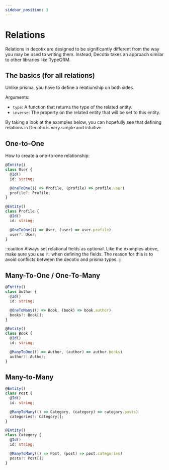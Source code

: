 ```yaml
---
sidebar_position: 3
---
```


# Relations

Relations in decotix are designed to be significantly different from the way you may be used to writing them. Instead, Decotix takes an approach similar to other libraries like TypeORM.

## The basics (for all relations)

Unlike prisma, you have to define a relationship on both sides.

Arguments:

- `type`: A function that returns the type of the related entity.
- `inverse`: The property on the related entity that will be set to this entity.

By taking a look at the examples below, you can hopefully see that defining relations in Decotix is very simple and intuitive.

## One-to-One

How to create a one-to-one relationship:

```typescript title="src/models/user.ts"
@Entity()
class User {
  @Id()
  id: string;

  @OneToOne(() => Profile, (profile) => profile.user)
  profile?: Profile;
}
```

```typescript title="src/models/profile.ts"
@Entity()
class Profile {
  @Id()
  id: string;

  @OneToOne(() => User, (user) => user.profile)
  user?: User;
}
```

::caution
Always set relational fields as optional. Like the examples above, make sure you use `?:` when defining the fields. The reason for this is to avoid conflicts between the decotix and prisma types.
::

## Many-To-One / One-To-Many

```typescript title="src/models/author.ts"
@Entity()
class Author {
  @Id()
  id: string;

  @OneToMany(() => Book, (book) => book.author)
  books?: Book[];
}
```

```typescript title="src/models/book.ts"
@Entity()
class Book {
  @Id()
  id: string;

  @ManyToOne(() => Author, (author) => author.books)
  author?: Author;
}
```

## Many-to-Many

```typescript title="src/models/post.ts"
@Entity()
class Post {
  @Id()
  id: string;

  @ManyToMany(() => Category, (category) => category.posts)
  categories?: Category[];
}
```

```typescript title="src/models/category.ts"
@Entity()
class Category {
  @Id()
  id: string;

  @ManyToMany(() => Post, (post) => post.categories)
  posts?: Post[];
}
```
